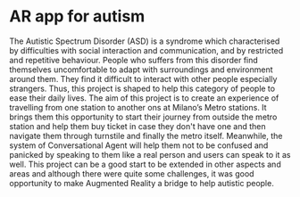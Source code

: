 # AR app for autism

The Autistic Spectrum Disorder (ASD) is a syndrome which characterised by difficulties with social interaction and communication, and by restricted and repetitive behaviour. People who suffers from this disorder find themselves uncomfortable to adapt with surroundings and environment around them. They find it difficult to interact with other people especially strangers. Thus, this project is shaped to help this category of people to ease their daily lives. The aim of this project is to create an experience of travelling from one station to another ons at Milano’s Metro stations. It brings them this opportunity to start their journey from outside the metro station and help them buy ticket in case they don't have one and then navigate them through turnstile and finally the metro itself. Meanwhile, the system of Conversational Agent will help them not to be confused and panicked by speaking to them like a real person and users can speak to it as well. This project can be a good start to be extended in other aspects and areas and although there were quite some challenges, it was good opportunity to make Augmented Reality a bridge to help autistic people.

    
